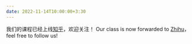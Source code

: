 ```yaml
---
date: 2022-11-14T10:00:00+3:30
---
```

我们的课程已经上线[知乎](https://www.zhihu.com/education/video-course/1564218549538607104?section_id=1566029317481652224)，欢迎关注！
Our class is now forwarded to [Zhihu](https://www.zhihu.com/education/video-course/1564218549538607104?section_id=1566029317481652224)，feel free to follow us!
